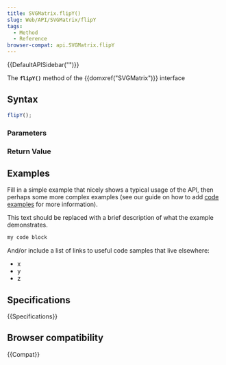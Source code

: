 ```yaml
---
title: SVGMatrix.flipY()
slug: Web/API/SVGMatrix/flipY
tags:
  - Method
  - Reference
browser-compat: api.SVGMatrix.flipY
---
```

{{DefaultAPISidebar("")}}

The **`flipY()`** method of the {{domxref("SVGMatrix")}} interface 

## Syntax

```js
flipY();
```

### Parameters



### Return Value



## Examples

Fill in a simple example that nicely shows a typical usage of the API, then perhaps some more complex examples (see our guide on how to add [code examples](/en-US/docs/MDN/Contribute/Structures/Code_examples) for more information).

This text should be replaced with a brief description of what the example demonstrates.

```js
my code block
```

And/or include a list of links to useful code samples that live elsewhere:

*   x
*   y
*   z

## Specifications

{{Specifications}}

## Browser compatibility

{{Compat}}


